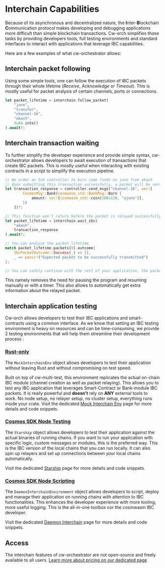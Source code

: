 # Interchain Capabilities

Because of its asynchronous and decentralized nature, the **I**nter-**B**lockchain **C**ommunication protocol makes developing and debugging applications more difficult than simple blockchain transactions. 
Cw-orch simplifies those tasks by providing developers tools, full testing environments and standard interfaces to interact with applications that leverage IBC capabilities. 

Here are a few examples of what cw-orchestrator allows: 

## Interchain packet following
Using some simple tools, one can follow the execution of IBC packets through their whole lifetime (*Receive*, *Acknowledge* or *Timeout*). 
This is mostly useful for packet analysis of certain channels, ports or connections. 

```rust
let packet_lifetime = interchain.follow_packet(
    "juno",
    "transfer",
    "channel-16",
    "akash",
    3u64.into()
).await?;
```

## Interchain transaction waiting
To further simplify the developer experience and provide simple syntax, cw-orchestrator allows developers to await execution of transactions that create IBC packets. 
This is mostly useful when interacting with existing contracts in a script to simplify the execution pipeline.

```rust
// We order an ICA controller to burn some funds on juno from akash
// Upon submitting this transaction successfully, a packet will be sent from akash to juno to trigger the ICA action
let transaction_response = controller.send_msgs("channel-16", vec![
        CosmosMsg::Bank(cosmwasm_std::BankMsg::Burn {
            amount: vec![cosmwasm_std::coin(100u128, "ujuno")],
        })
    ])?;

// This function won't return before the packet is relayed successfully or timeouts. 
let packet_lifetime = interchain.wait_ibc(
    "akash",
    transaction_response
).await?;

// You can analyze the packet lifetime
match packet_lifetime.packets[0].outcome{
    IbcPacketOutcome::Success(_) => {},
    _ => panic!("Expected packet to be successfully transmitted")
};

// You can safely continue with the rest of your application, the packet has been successfully relayed
```

This namely removes the need for pausing the program and resuming manually or with a timer.
This also allows to automatically get extra information about the relayed packet.

## Interchain application testing
Cw-orch allows developers to test their IBC applications and smart-contracts using a common interface. As we know that setting an IBC testing environment is heavy on resources and can be time-consuming, we provide 2 testing environments that will help them streamline their development process : 

### [Rust-only](./integrations/mock.md)

The `MockInterchainEnv` object allows developers to test their application without leaving Rust and without compromising on test speed. 

Built on top of cw-multi-test, this environment replicates the actual on-chain IBC module (channel creation as well as packet relaying). This allows you to test any IBC application that leverages Smart-Contract or Bank-module IBC packets. It is really powerful and **doesn't** rely on **ANY** external tools to work. No node setup, no relayer setup, no cluster setup, everything runs inside your crate. Visit the dedicated [Mock Interchain Env](./integrations/mock.md) page for more details and code snippets.


### [Cosmos SDK Node Testing](./integrations/daemon.md#starship)

The `Starship` object allows developers to test their application against the actual binaries of running chains. If you want to run your application with specific logic, custom messages or modules, this is the preferred way. This is the IBC version of the local chains that you can run locally. It can also spin up relayers and set up connections between your local chains automatically. 

Visit the dedicated [Starship](./integrations/daemon.md#starship) page for more details and code snippets.

### [Cosmos SDK Node Scripting](./integrations/daemon.md#scripting)

The `DaemonInterchainEnvironment` object allows developers to script, deploy and manage their application on running chains with attention to IBC functionalities. This enhances the developer experience with more tooling, more useful logging. This is the all-in-one toolbox cor the cosmwasm IBC developer. 

Visit the dedicated [Daemon Interchain](./integrations/daemon.md#scripting) page for more details and code snippets.



## Access

The interchain features of cw-orchestrator are not open-source and freely available to all users. [Learn more about pricing on our dedicated page ](https://abstract.money/orchestrator)
